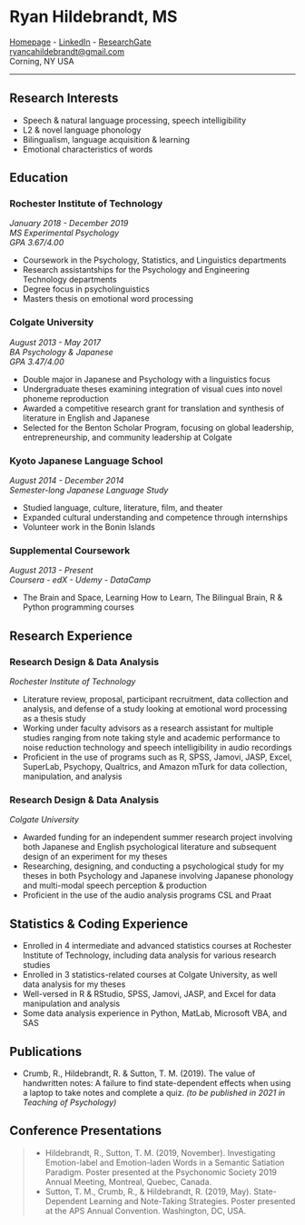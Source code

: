 # Ryan Hildebrandt, MS

[Homepage](https://github.com/ryancahildebrandt) - [LinkedIn](https://linkedin.com/in/rcah) - [ResearchGate](https://researchgate.net/profile/Ryan\_Hildebrandt)<br>
ryancahildebrandt@gmail.com<br>
Corning, NY USA<br>

---

## Research Interests

- Speech & natural language processing, speech intelligibility
- L2 & novel language phonology
- Bilingualism, language acquisition & learning
- Emotional characteristics of words

## Education

### Rochester Institute of Technology

*January 2018 - December 2019*<br>
*MS Experimental Psychology*<br>
*GPA 3.67/4.00*<br>

- Coursework in the Psychology, Statistics, and Linguistics departments
- Research assistantships for the Psychology and Engineering Technology departments
- Degree focus in psycholinguistics
- Masters thesis on emotional word processing

### Colgate University

*August 2013 - May 2017*<br>
*BA Psychology & Japanese*<br>
*GPA 3.47/4.00*<br>

- Double major in Japanese and Psychology with a linguistics focus
- Undergraduate theses examining integration of visual cues into novel phoneme reproduction
- Awarded a competitive research grant for translation and synthesis of literature in English and Japanese 
- Selected for the Benton Scholar Program, focusing on global leadership, entrepreneurship, and community leadership at Colgate

### Kyoto Japanese Language School

*August 2014 - December 2014*<br>
*Semester-long Japanese Language Study*<br>

- Studied language, culture, literature, film, and theater
- Expanded cultural understanding and competence through internships
- Volunteer work in the Bonin Islands

### Supplemental Coursework

*August 2013 - Present*<br>
*Coursera - edX - Udemy - DataCamp*<br>

- The Brain and Space, Learning How to Learn, The Bilingual Brain, R & Python programming courses

## Research Experience

### Research Design & Data Analysis

*Rochester Institute of Technology*

- Literature review, proposal, participant recruitment, data collection and analysis, and defense of a study looking at emotional word processing as a thesis study
- Working under faculty advisors as a research assistant for multiple studies ranging from note taking style and academic performance to noise reduction technology and speech intelligibility in audio recordings
- Proficient in the use of programs such as R, SPSS, Jamovi, JASP, Excel, SuperLab, Psychopy, Qualtrics, and Amazon mTurk for data collection, manipulation, and analysis

### Research Design & Data Analysis

*Colgate University*

- Awarded funding for an independent summer research project involving both Japanese and English psychological literature and subsequent design of an experiment for my theses
- Researching, designing, and conducting a psychological study for my theses in both Psychology and Japanese involving Japanese phonology and multi-modal speech perception & production
- Proficient in the use of the audio analysis programs CSL and Praat

## Statistics & Coding Experience

- Enrolled in 4 intermediate and advanced statistics courses at Rochester Institute of Technology, including data analysis for various research studies
- Enrolled in 3 statistics-related courses at Colgate University, as well data analysis for my theses
- Well-versed in R & RStudio, SPSS, Jamovi, JASP, and Excel for data manipulation and analysis
- Some data analysis experience in Python, MatLab, Microsoft VBA, and SAS

## Publications

- Crumb, R., Hildebrandt, R. & Sutton, T. M. (2019). The value of handwritten notes: A failure to find state-dependent effects when using a laptop to take notes and complete a quiz. *(to be published in 2021 in Teaching of Psychology)*

## Conference Presentations

> - Hildebrandt, R., Sutton, T. M. (2019, November). Investigating Emotion-label and Emotion-laden Words in a Semantic Satiation Paradigm. Poster presented at the Psychonomic Society 2019 Annual Meeting, Montreal, Quebec, Canada.
> - Sutton, T. M., Crumb, R., & Hildebrandt, R. (2019, May). State-Dependent Learning and Note-Taking Strategies. Poster presented at the APS Annual Convention. Washington, DC, USA.
